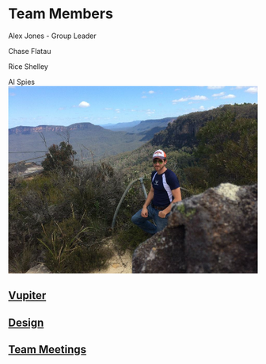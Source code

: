 # Team Members

Alex Jones - Group Leader 

Chase Flatau 

Rice Shelley 

Al Spies <img src="Pictures/Al.jpg" class="img-responsive" alt=""> </div>

## [Vupiter](https://ams0187.github.io/Vupiter/) 

## [Design](https://ams0187.github.io/Vupiter/design)

## [Team Meetings](https://ams0187.github.io/Vupiter/minutes)
